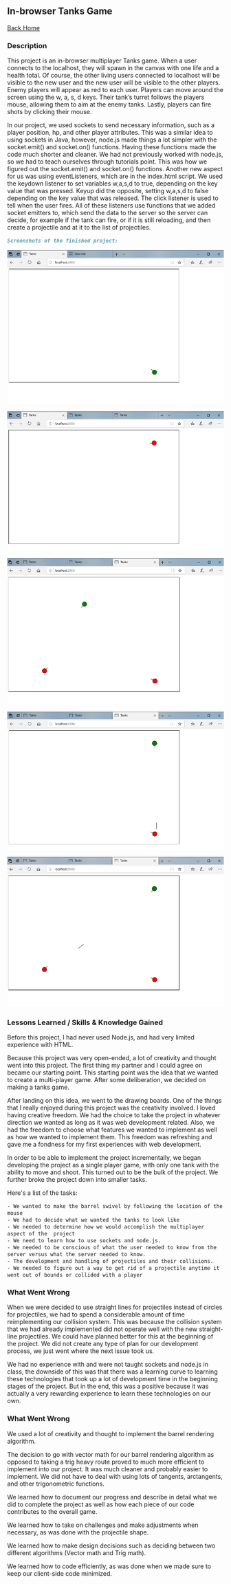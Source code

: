 ## In-browser Tanks Game

[Back Home](README.md)



### Description
This project is an in-browser multiplayer Tanks game. When a user connects to the localhost, they will spawn in the canvas with one life and a health total. Of course, the other living users connected to localhost will be visible to the new user and the new user will be visible to the other players. Enemy players will appear as red to each user. Players can move around the screen using the w, a, s, d keys. Their tank’s turret follows the players mouse, allowing them to aim at the enemy tanks. Lastly, players can fire shots by clicking their mouse.

In our project, we used sockets to send necessary information, such as a player position, hp, and other player attributes. This was a similar idea to using sockets in Java, however, node.js made things a lot simpler with the socket.emit() and socket.on() functions. Having these functions made the code much shorter and cleaner. We had not previously worked with node.js, so we had to teach ourselves through tutorials point. This was how we figured out the socket.emit() and socket.on() functions.  Another new aspect for us was using eventListeners, which are in the index.html script. We used the keydown listener to set variables w,a,s,d to true, depending on the key value that was pressed. Keyup did the opposite, setting w,a,s,d to false depending on the key value that was released. The click listener is used to tell when the user fires. All of these listeners use functions that we added socket emitters to, which send the data to the server so the server can decide, for example if the tank can fire, or if it is still reloading, and then create a projectile and at it to the list of projectiles.


```markdown
Screenshots of the finished project:
```
![](portfolio1-pics/Tanks1p.PNG)

![](portfolio1-pics/Tanks1p2.PNG)

![](portfolio1-pics/Tanks2p.PNG)

![](portfolio1-pics/Tanks2p2.PNG)

![](portfolio1-pics/Tanks3p.PNG)



### Lessons Learned / Skills & Knowledge Gained
Before this project, I had never used Node.js, and had very limited experience with HTML.

Because this project was very open-ended, a lot of creativity and thought went into this project. The first thing my partner and I could agree on became our starting point. This starting point was the idea that we wanted to create a multi-player game. After some deliberation, we decided on making a tanks game.

After landing on this idea, we went to the drawing boards. One of the things that I really enjoyed during this project was the creativity involved. I loved having creative freedom. We had the choice to take the project in whatever direction we wanted as long as it was web development related. Also, we had the freedom to choose what features we wanted to implement as well as how we wanted to implement them. This freedom was refreshing and gave me a fondness for my first experiences with web development.  

In order to be able to implement the project incrementally, we began developing the project as a single player game, with only one tank with the ability to move and shoot. This turned out to be the bulk of the project. We further broke the project down into smaller tasks.

Here's a list of the tasks:

	- We wanted to make the barrel swivel by following the location of the mouse
	- We had to decide what we wanted the tanks to look like
	- We needed to determine how we would accomplish the multiplayer aspect of the 	project
	- We need to learn how to use sockets and node.js.
	- We needed to be conscious of what the user needed to know from the server versus what the server needed to know.
	- The development and handling of projectiles and their collisions.
	- We needed to figure out a way to get rid of a projectile anytime it went out of bounds or collided with a player
  
### What Went Wrong

When we were decided to use straight lines for projectiles instead of circles for projectiles, we had to spend a considerable amount of time reimplementing our collision system. This was because the collision system that we had already implemented did not operate well with the new straight-line projectiles. We could have planned better for this at the beginning of the project. We did not create any type of plan for our development process, we just went where the next issue took us. 

We had no experience with and were not taught sockets and node.js in class, the downside of this was that there was a learning curve to learning these technologies that took up a lot of development time in the beginning stages of the project. But in the end, this was a positive because it was actually a very rewarding experience to learn these technologies on our own.

### What Went Wrong

We used a lot of creativity and thought to implement the barrel rendering algorithm.

The decision to go with vector math for our barrel rendering algorithm as opposed to taking a trig heavy route proved to much more efficient to implement into our project. It was much cleaner and probably easier to implement. We did not have to deal with using lots of tangents, arctangents, and other trigonometric functions.

We learned how to document our progress and describe in detail what we did to complete the project as well as how each piece of our code contributes to the overall game.

We learned how to take on challenges and make adjustments when necessary, as was done with the projectile shape.

We learned how to make design decisions such as deciding between two different algorithms (Vector math and Trig math).

We learned how to code efficiently, as was done when we made sure to keep our client-side code minimized.


